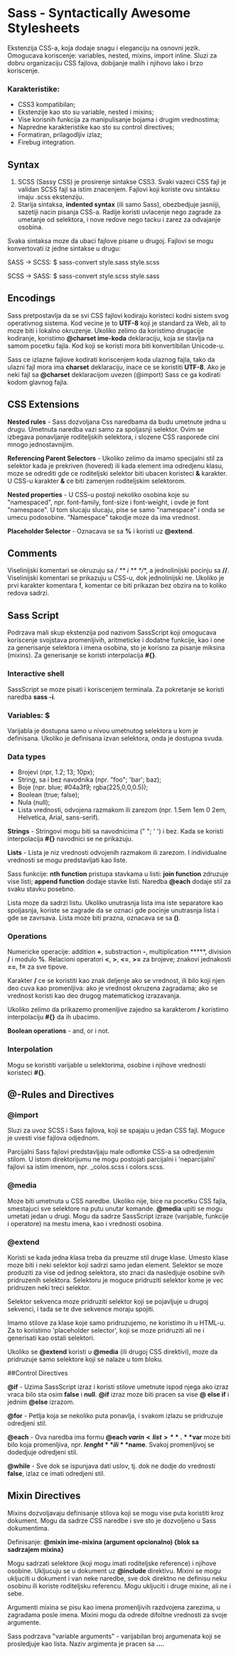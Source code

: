 # Sass - Syntactically Awesome Stylesheets


Ekstenzija CSS-a, koja dodaje snagu i eleganciju na osnovni jezik. Omogucava koriscenje: variables, nested, mixins, import inline. Sluzi za dobru organizaciju CSS fajlova, dobijanje malih i njihovo lako i brzo koriscenje.

### Karakteristike:
* CSS3 kompatibilan;
* Ekstenzije kao sto su variable, nested i mixins;
* Vise korisnih funkcija za manipulisanje bojama i drugim vrednostima;
* Napredne karakteristike kao sto su control directives;
* Formatiran, prilagodljiv izlaz;
* Firebug integration.


## Syntax
1. SCSS (Sassy CSS) je prosirenje sintakse CSS3. Svaki vazeci CSS fajl je validan SCSS fajl sa istim znacenjem. Fajlovi koji koriste ovu sintaksu imaju .scss ekstenziju.
2. Starija sintaksa, **indented syntax** (ili samo Sass), obezbedjuje jasniiji, sazetiji nacin pisanja CSS-a. Radije koristi uvlacenje nego zagrade za umetanje od selektora, i nove redove nego tacku i zarez za odvajanje osobina.

Svaka sintaksa moze da ubaci fajlove pisane u drugoj. Fajlovi se mogu konvertovati iz jedne sintakse u drugu:

SASS -> SCSS: $ sass-convert style.sass style.scss

SCSS -> SASS: $ sass-convert style.scss style.sass

## Encodings
Sass pretpostavlja da se svi CSS fajlovi kodiraju koristeci kodni sistem svog operativnog sistema. Kod vecine je to **UTF-8** koji je standard za Web, ali to moze biti i lokalno okruzenje. Ukoliko zelimo da koristimo drugacije kodiranje, koristimo **@charset ime-koda** deklaraciju, koja se stavlja na samom pocetku fajla. Kod koji se koristi mora biti konvertibilan Unicode-u.

Sass ce izlazne fajlove kodirati koriscenjem koda ulaznog fajla, tako da ulazni fajl mora ima **charset** deklaraciju, inace ce se koristiti **UTF-8**. Ako je neki fajl sa **@charset** deklaracijom uvezen (@import) Sass ce ga kodirati kodom glavnog fajla.

## CSS Extensions
**Nested rules** - Sass dozvoljana Css naredbama da budu umetnute jedna u drugu. Umetnuta naredba vazi samo za spoljasnji selektor. Ovim se izbegava ponavljanje roditeljskih selektora, i slozene CSS rasporede cini mnogo jednostavnijim.

**Referencing Parent Selectors** - Ukoliko zelimo da imamo specijalni stil za selektor kada je prekriven (hovered) ili kada element ima odredjenu klasu, moze se odrediti gde ce roditeljski selektor biti ubacen koristeci **&** karakter. U CSS-u karakter **&** ce biti zamenjen roditeljskim selektorom.

**Nested properties** - U CSS-u postoji nekoliko osobina koje su "namespaced", npr. font-family, font-size i font-weight, i ovde je font "namespace". U tom slucaju slucaju, pise se samo "namespace" i onda se umecu podosobine. "Namespace" takodje moze da ima vrednost.

**Placeholder Selector** - Oznacava se sa **%** i koristi uz **@extend**.

## Comments
Viselinijski komentari se okruzuju sa **/* ** i ** */**, a jednolinijski pocinju sa **//**. Viselinijski komentari se prikazuju u CSS-u, dok jednolinijski ne. Ukoliko je prvi karakter komentara **!**, komentar ce biti prikazan bez obzira na to koliko redova sadrzi.

## Sass Script
Podrzava mali skup ekstenzija pod nazivom SassScript koji omogucava koriscenje svojstava promenljivih, aritmeticke i dodatne funkcije, kao i one za generisanje selektora i imena osobina, sto je korisno za pisanje miksina (mixins). Za generisanje se koristi interpolacija **#{}**.

### Interactive shell
SassScript se moze pisati i koriscenjem terminala. Za pokretanje se koristi naredba **sass -i**.

### Variables: $
Varijabla je dostupna samo u nivou umetnutog selektora u kom je definisana. Ukoliko je definisana izvan selektora, onda je dostupna svuda.

### Data types
* Brojevi (npr, 1.2; 13; 10px);
* String, sa i bez navodnika (npr. "foo"; 'bar'; baz);
* Boje (npr. blue; #04a3f9; rgba(225,0,0,0.5));
* Boolean (true; false);
* Nula (null);
* Lista vrednosti, odvojena razmakom ili zarezom (npr. 1.5em 1em 0 2em, Helvetica, Arial, sans-serif).

**Strings** - Stringovi mogu biti sa navodnicima (" "; ' ') i bez. Kada se koristi interpolacija **#{}** navodnici se ne prikazuju.

**Lists** - Lista je niz vrednosti odvojenih razmakom ili zarezom. I individualne vrednosti se mogu predstavljati kao liste. 

Sass funkcije: **nth function** pristupa stavkama u listi: **join function** zdruzuje vise listi; **append function** dodaje stavke listi. Naredba **@each** dodaje stil za svaku stavku posebno. 

Lista moze da sadrzi listu. Ukoliko unutrasnja lista ima iste separatore kao spoljasnja, koriste se zagrade da se oznaci gde pocinje unutrasnja lista i gde se zavrsava. Lista moze biti prazna, oznacava se sa **()**.

### Operations
Numericke operacije: addition **+**, substraction **-**, multiplication *****, division **/** i modulo **%**.
Relacioni operatori **<**, **>**, **<=**, **>=** za brojeve; znakovi jednakosti **==**, **!=** za sve tipove.

Karakter **/** ce se koristiti kao znak deljenje ako se vrednost, ili bilo koji njen deo cuva kao promenljiva: ako je vrednost okruzena zagradama; ako se vrednost koristi kao deo drugog matematickog izrazavanja.

Ukoliko zelimo da prikazemo promenljive zajedno sa karakterom **/** koristimo interpolaciju **#{}** da ih ubacimo.

**Boolean operations** - and, or i not.

### Interpolation
Mogu se koristiti varijable u selektorima, osobine i njihove vrednosti koristeci **#{}**.

## @-Rules and Directives

### @import
Sluzi za uvoz SCSS i Sass fajlova, koji se spajaju u jedan CSS fajl. Moguce je uvesti vise fajlova odjednom.

Parcijalni Sass fajlovi predstavljaju male odlomke CSS-a sa odredjenim stilom. U istom direktorijumu ne mogu postojati parcijalni i 'neparcijalni' fajlovi sa istim imenom, npr. _colos.scss i colors.scss.

### @media
Moze biti umetnuta u CSS naredbe. Ukoliko nije, bice na pocetku CSS fajla, smestajuci sve selektore na putu unutar komande.
**@media** upiti se mogu umetati jedan u drugi. Mogu da sadrze SassScript izraze (varijable, funkcije i operatore) na mestu imena, kao i vrednosti osobina.

### @extend
Koristi se kada jedna klasa treba da preuzme stil druge klase. Umesto klase moze biti i neki selektor koji sadrzi samo jedan element. Selektor se moze produziti za vise od jednog selektora, sto znaci da nasledjuje osobine svih pridruzenih selektora. Selektoru je moguce pridruziti selektor kome je vec pridruzen neki treci selektor.

Selektor sekvenca moze pridruziti selektor koji se pojavljuje u drugoj sekvenci, i tada se te dve sekvence moraju spojiti.

Imamo stilove za klase koje samo pridruzujemo, ne koristimo ih u HTML-u. Za to koristimo 'placeholder selector', koji se moze pridruziti ali ne i generisati kao ostali selektori.

Ukoliko se **@extend** koristi u **@media** (ili drugoj CSS direktivi), moze da pridruzuje samo selektore koji se nalaze u tom bloku.

##Control Directives

**@if** - Uzima SassScript izraz i koristi stilove umetnute ispod njega ako izraz vraca bilo sta osim **false** i **null**. **@if** izraz moze biti pracen sa vise **@ else if** i jednim **@else** izrazom.

**@for** - Petlja koja se nekoliko puta ponavlja, i svakom izlazu se pridruzuje odredjeni stil.

**@each** - Ova naredba ima formu **@each $var in < list >**. **$var** moze biti bilo koja promenljiva, npr. **$lenght** ili **$name**. Svakoj promenljivoj se dodedjuje odredjeni stil.

**@while** - Sve dok se ispunjava dati uslov, tj. dok ne dodje do vrednosti **false**, izlaz ce imati odredjeni stil.

## Mixin Directives

Mixins dozvoljavaju definisanje stilova koji se mogu vise puta koristiti kroz dokument. Mogu da sadrze CSS naredbe i sve sto je dozvoljeno u Sass dokumentima.

Definisanje: **@mixin ime-mixina (argument opcionalno) {blok sa sadrzajem mixina}**

Mogu sadrzati selektore (koji mogu imati roditeljske reference) i njihove osobine. Ukljucuju se u dokument uz **@include** direktivu. Mixini se mogu ukljuciti u dokument i van neke naredbe, sve dok direktno ne definisu neku osobinu ili koriste roditeljsku referencu. Mogu ukljuciti i druge mixine, ali ne i sebe. 

Argumenti mixina se pisu kao imena promenljivih razdvojena zarezima, u zagradama posle imena. Mixini mogu da odrede difoltne vrednosti za svoje argumente.

Sass podrzava "variable arguments" - varijabilan broj argumenata koji se prosledjuje kao lista. Naziv argimenta je pracen sa **...**.
